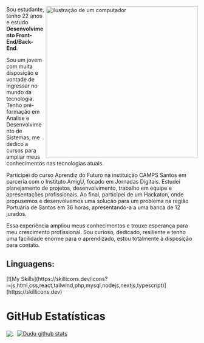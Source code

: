 <div style="width: 100%;">
<img src="https://raw.githubusercontent.com/MicaelliMedeiros/micaellimedeiros/master/image/computer-illustration.png" alt="ilustração de um computador" min-width="400px" max-width="400px" width="400px" align="right">

<p align="left"> 
Sou estudante, tenho 22 anos e estudo <strong>Desenvolvimento Front-End/Back-End</strong>.

Sou um jovem com muita disposição e vontade de ingressar no mundo da tecnologia. Tenho pré-formação em Analise e Desenvolvimento de Sistemas, me dedico a cursos para ampliar meus conhecimentos nas tecnologias atuais.

Participei do curso Aprendiz do Futuro na instituição CAMPS Santos em parceria com o Instituto AmigU, focado em Jornadas Digitais. Estudei planejamento de projetos, desenvolvimento, trabalho em equipe e apresentações profissionais. Ao final, participei de um Hackaton, onde propusemos e desenvolvemos uma solução para um problema na região Portuária de Santos em 36 horas, apresentando-a a uma banca de 12 jurados.
  
Essa experiência ampliou meus conhecimentos e trouxe esperança para meu crescimento profissional. Sou curioso, dedicado, resiliente e tenho uma facilidade enorme para o aprendizado, estou totalmente à disposição para contato.

<h2 align="left">
 Linguagens:
</h2>
 [![My Skills](https://skillicons.dev/icons?i=js,html,css,react,tailwind,php,mysql,nodejs,nextjs,typescript)](https://skillicons.dev)

 <br>
 
 <h1>GitHub Estatísticas</h1>

  <a href="https://github.com/duduarsenal">
   <img align="center" src="https://github-readme-stats.vercel.app/api/top-langs/?username=duduarsenal&theme=dark&hide_langs_below=1" />
  </a>
 &nbsp;
  <a href="https://github.com/duduarsenal">
   <img align="center" src="https://github-readme-stats.vercel.app/api?username=duduarsenal&show_icons=true&theme=dark&line_height=27" alt="Dudu github stats"/>
  </a>
